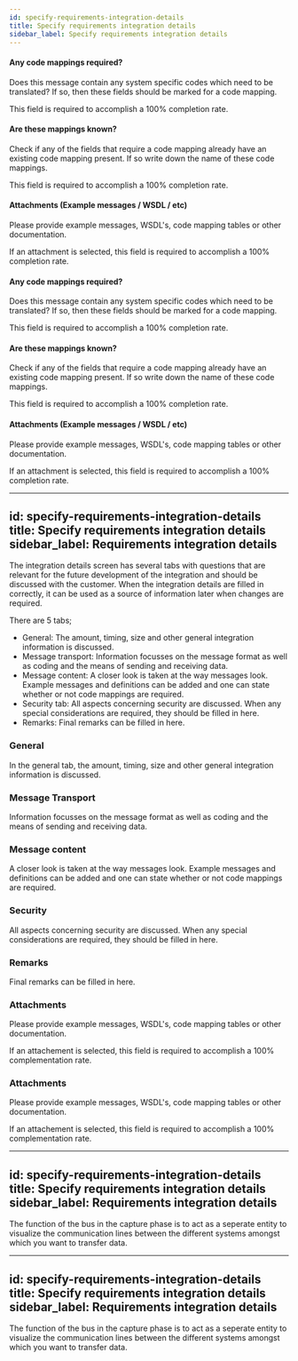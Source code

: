```yaml
---
id: specify-requirements-integration-details
title: Specify requirements integration details
sidebar_label: Specify requirements integration details
---
```

#### Any code mappings required?
Does this message contain any system specific codes which need to be translated? If so, then these fields should be marked for a code mapping.

This field is required to accomplish a 100% completion rate.

#### Are these mappings known?
Check if any of the fields that require a code mapping already have an existing code mapping present. If so write down the name of these code mappings.

This field is required to accomplish a 100% completion rate.

#### Attachments (Example messages / WSDL / etc)
Please provide example messages, WSDL's, code mapping tables or other documentation.

If an attachment is selected, this field is required to accomplish a 100% completion rate.

#### Any code mappings required?
Does this message contain any system specific codes which need to be translated? If so, then these fields should be marked for a code mapping.

This field is required to accomplish a 100% completion rate.

#### Are these mappings known?
Check if any of the fields that require a code mapping already have an existing code mapping present. If so write down the name of these code mappings.

This field is required to accomplish a 100% completion rate.

#### Attachments (Example messages / WSDL / etc)
Please provide example messages, WSDL's, code mapping tables or other documentation.

If an attachment is selected, this field is required to accomplish a 100% completion rate.

---
id: specify-requirements-integration-details
title: Specify requirements integration details
sidebar_label: Requirements integration details
---

The integration details screen has several tabs with questions that are relevant for the future development of the integration and should be discussed with the customer.
When the integration details are filled in correctly, it can be used as a source of information later when changes are required.

There are 5 tabs;
- General: The amount, timing, size and other general integration information is discussed.
- Message transport: Information focusses on the message format as well as coding and the means of sending and receiving data.
- Message content: A closer look is taken at the way messages look. Example messages and definitions can be added and one can state whether or not code mappings are required.
- Security tab: All aspects concerning security are discussed.
When any special considerations are required, they should be filled in here.
- Remarks: Final remarks can be filled in here.

### General
In the general tab, the amount, timing, size and other general integration information is discussed.

### Message Transport
Information focusses on the message format as well as coding and the means of sending and receiving data.

### Message content
A closer look is taken at the way messages look.
Example messages and definitions can be added and one can state whether or not code mappings are required.

### Security
All aspects concerning security are discussed.
When any special considerations are required, they should be filled in here.

### Remarks
Final remarks can be filled in here.

### Attachments
Please provide example messages, WSDL's, code mapping tables or other documentation.

If an attachement is selected, this field is required to accomplish a 100% complementation rate.

### Attachments
Please provide example messages, WSDL's, code mapping tables or other documentation.

If an attachement is selected, this field is required to accomplish a 100% complementation rate.

---
id: specify-requirements-integration-details
title: Specify requirements integration details
sidebar_label: Requirements integration details
---

The function of the bus in the capture phase is to act as a seperate entity to visualize the communication lines between the different systems amongst which you want to transfer data. 

---
id: specify-requirements-integration-details
title: Specify requirements integration details
sidebar_label: Requirements integration details
---

The function of the bus in the capture phase is to act as a seperate entity to visualize the communication lines between the different systems amongst which you want to transfer data. 


